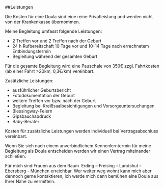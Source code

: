 ##Leistungen

Die Kosten für eine Doula sind eine reine Privatleistung und werden nicht von der Krankenkasse übernommen.

Meine Begleitung umfasst folgende Leistungen:

- 2 Treffen vor und 2 Treffen nach der Geburt
- 24 h Rufbereitschaft 10 Tage vor und 10-14 Tage nach errechnetem Entbindungstermin
- Begleitung während der gesamten Geburt

Für die gesamte Begleitung wird eine Pauschale von 350€ zzgl. Fahrtkosten (ab einer Fahrt >20km; 0,3€/km) vereinbart.

Zusätzliche Leistungen:

- ausführlicher Geburtsbericht
- Fotodokumentation der Geburt
- weitere Treffen vor bzw. nach der Geburt
- Begleitung bei Kreißsaalbesichtigungen und Vorsorgeuntersuchungen
- Blessingway-Feiern
- Gipsbauchabdruck
- Baby-Berater

Kosten für zusätzliche Leistungen werden individuell  bei Vertragsabschluss vereinbart.

Wenn Sie sich nach einem unverbindlichem Kennenlerntermin für meine Begleitung als Doula entscheiden werden wir einen Vertrag miteinander schließen.

Für mich sind Frauen aus dem Raum  Erding – Freising – Landshut – Ebersberg - München erreichbar. Wer weiter weg wohnt kann mich aber dennoch gerne kontaktieren, ich werde mich dann bemühen eine Doula aus Ihrer Nähe zu vermitteln.